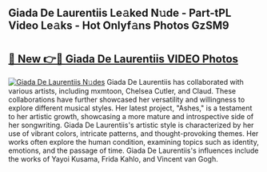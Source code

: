 ## Giada De Laurentiis Le𝚊ked N𝚞de - Part-tPL Video Le𝚊ks - Hot Onlyf𝚊ns Photos GzSM9

# <h2><a href="http://ab94374.deff.icu/?id=Giada+De+Laurentiis">🔗 New 👉🔴 Giada De Laurentiis VIDEO Photos</a></h2>

[![Giada De Laurentiis N𝚞des](https://i.imgur.com/rIISA9y.gif)](http://ab94374.deff.icu/?id=Giada+De+Laurentiis)
Giada De Laurentiis has collaborated with various artists, including mxmtoon, Chelsea Cutler, and Claud. These collaborations have further showcased her versatility and willingness to explore different musical styles. Her latest project, "Ashes," is a testament to her artistic growth, showcasing a more mature and introspective side of her songwriting. Giada De Laurentiis's artistic style is characterized by her use of vibrant colors, intricate patterns, and thought-provoking themes. Her works often explore the human condition, examining topics such as identity, emotions, and the passage of time. Giada De Laurentiis's influences include the works of Yayoi Kusama, Frida Kahlo, and Vincent van Gogh.
